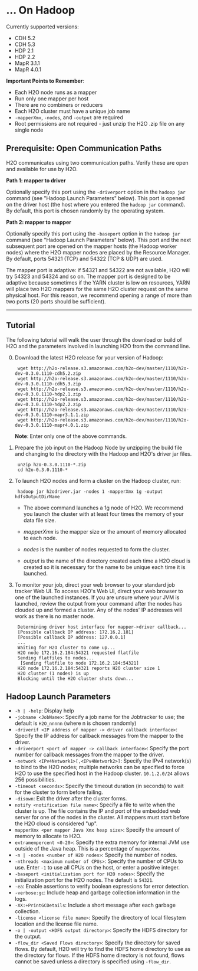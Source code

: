 # ... On Hadoop

Currently supported versions: 
- CDH 5.2
- CDH 5.3
- HDP 2.1
- HDP 2.2
- MapR 3.1.1
- MapR 4.0.1

**Important Points to Remember**: 

- Each H2O node runs as a mapper
- Run only one mapper per host
- There are no combiners or reducers 
- Each H2O cluster must have a unique job name
- `-mapperXmx`, `-nodes`, and `-output` are required
- Root permissions are not required - just unzip the H2O .zip file on any single node


Prerequisite: Open Communication Paths
--------------------------------------

H2O communicates using two communication paths. Verify these are open and available for use by H2O. 

**Path 1: mapper to driver**

Optionally specify this port using the `-driverport` option in the `hadoop jar` command (see "Hadoop Launch Parameters" below). This port is opened on the driver host (the host where you entered the `hadoop jar` command). By default, this port is chosen randomly by the operating system. 

**Path 2: mapper to mapper**

Optionally specify this port using the `-baseport` option in the `hadoop jar` command (see "Hadoop Launch Parameters" below). This port and the next subsequent port are opened on the mapper hosts (the Hadoop worker nodes) where the H2O mapper nodes are placed by the Resource Manager. By default, ports 54321 (TCP) and 54322 (TCP & UDP) are used. 

The mapper port is adaptive: if 54321 and 54322 are not available, H2O will try 54323 and 54324 and so on. The mapper port is designed to be adaptive because sometimes if the YARN cluster is low on resources, YARN will place two H2O mappers for the same H2O cluster request on the same physical host. For this reason, we recommend opening a range of more than two ports (20 ports should be sufficient). 

----

Tutorial
---------



The following tutorial will walk the user through the download or build of H2O and the parameters involved in launching H2O from the command line.


0. Download the latest H2O release for your version of Hadoop:

		wget http://h2o-release.s3.amazonaws.com/h2o-dev/master/1110/h2o-dev-0.3.0.1110-cdh5.2.zip
		wget http://h2o-release.s3.amazonaws.com/h2o-dev/master/1110/h2o-dev-0.3.0.1110-cdh5.3.zip
		wget http://h2o-release.s3.amazonaws.com/h2o-dev/master/1110/h2o-dev-0.3.0.1110-hdp2.1.zip
		wget http://h2o-release.s3.amazonaws.com/h2o-dev/master/1110/h2o-dev-0.3.0.1110-hdp2.2.zip
		wget http://h2o-release.s3.amazonaws.com/h2o-dev/master/1110/h2o-dev-0.3.0.1110-mapr3.1.1.zip
		wget http://h2o-release.s3.amazonaws.com/h2o-dev/master/1110/h2o-dev-0.3.0.1110-mapr4.0.1.zip
		
	**Note**: Enter only one of the above commands.

0. Prepare the job input on the Hadoop Node by unzipping the build file and changing to the directory with the Hadoop and H2O's driver jar files.

		unzip h2o-0.3.0.1110-*.zip
		cd h2o-0.3.0.1110-*

0. To launch H2O nodes and form a cluster on the Hadoop cluster, run:

		hadoop jar h2odriver.jar -nodes 1 -mapperXmx 1g -output hdfsOutputDirName

	- The above command launches a 1g node of H2O. We recommend you launch the cluster with at least four times the memory of your data file size.

	- *mapperXmx* is the mapper size or the amount of memory allocated to each node.

	- *nodes* is the number of nodes requested to form the cluster.

	- *output* is the name of the directory created each time a H2O cloud is created so it is necessary for the name to be unique each time it is launched.

0. To monitor your job, direct your web browser to your standard job tracker Web UI.
To access H2O's Web UI, direct your web browser to one of the launched instances. If you are unsure where your JVM is launched,
review the output from your command after the nodes has clouded up and formed a cluster. Any of the nodes' IP addresses will work as there is no master node.

		Determining driver host interface for mapper->driver callback...
		[Possible callback IP address: 172.16.2.181]
		[Possible callback IP address: 127.0.0.1]
		...
		Waiting for H2O cluster to come up...
		H2O node 172.16.2.184:54321 requested flatfile
		Sending flatfiles to nodes...
		 [Sending flatfile to node 172.16.2.184:54321]
		H2O node 172.16.2.184:54321 reports H2O cluster size 1 
		H2O cluster (1 nodes) is up
		Blocking until the H2O cluster shuts down...


Hadoop Launch Parameters
------------------------

- `-h | -help`: Display help 
- `-jobname <JobName>`: Specify a job name for the Jobtracker to use; the default is `H2O_nnnnn` (where n is chosen randomly)
- `-driverif <IP address of mapper -> driver callback interface>`: Specify the IP address for callback messages from the mapper to the driver. 
- `-driverport <port of mapper -> callback interface>`: Specify the port number for callback messages from the mapper to the driver. 
- `-network <IPv4Network1>[,<IPv4Network2>]`: Specify the IPv4 network(s) to bind to the H2O nodes; multiple networks can be specified to force H2O to use the specified host in the Hadoop cluster. `10.1.2.0/24` allows 256 possibilities.   
- `-timeout <seconds>`: Specify the timeout duration (in seconds) to wait for the cluster to form before failing. 
- `-disown`: Exit the driver after the cluster forms.
- `notify <notification file name>`: Specify a file to write when the cluster is up. The file contains the IP and port of the embedded web server for one of the nodes in the cluster. All mappers must start before the H2O cloud is considered "up". 
- `mapperXmx <per mapper Java Xmx heap size>`: Specify the amount of memory to allocate to H2O. 
- `extramempercent <0-20>`: Specify the extra memory for internal JVM use outside of the Java heap. This is a percentage of `mapperXmx`. 
- `-n | -nodes <number of H2O nodes>`: Specify the number of nodes. 
- `-nthreads <maximum number of CPUs>`: Specify the number of CPUs to use. Enter `-1` to use all CPUs on the host, or enter a positive integer. 
- `-baseport <initialization port for H2O nodes>`: Specify the initialization port for the H2O nodes. The default is `54321`. 
- `-ea`: Enable assertions to verify boolean expressions for error detection. 
- `-verbose:gc`: Include heap and garbage collection information in the logs. 
- `-XX:+PrintGCDetails`: Include a short message after each garbage collection. 
- `-license <license file name>`: Specify the directory of local filesytem location and the license file name.  
- `-o | -output <HDFS output directory>`: Specify the HDFS directory for the output. 
- `-flow_dir <Saved Flows directory>`: Specify the directory for saved flows. By default, H2O will try to find the HDFS home directory to use as the directory for flows. If the HDFS home directory is not found, flows cannot be saved unless a directory is specified using `-flow_dir`.





